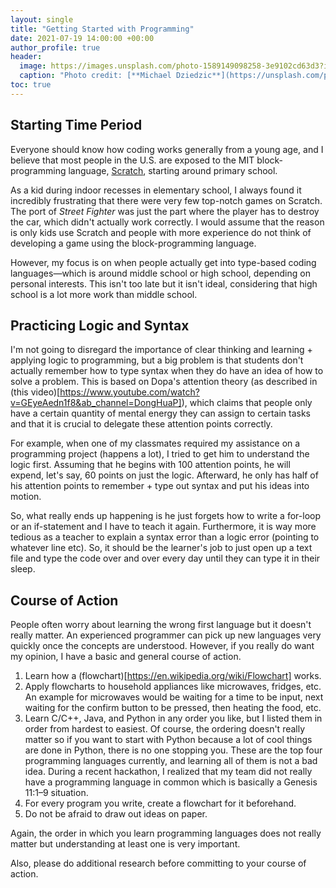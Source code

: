 ```yaml
---
layout: single
title: "Getting Started with Programming"
date: 2021-07-19 14:00:00 +00:00
author_profile: true
header: 
  image: https://images.unsplash.com/photo-1589149098258-3e9102cd63d3?ixid=MnwxMjA3fDB8MHxwaG90by1wYWdlfHx8fGVufDB8fHx8&ixlib=rb-1.2.1&auto=format&fit=crop&w=937&q=80
  caption: "Photo credit: [**Michael Dziedzic**](https://unsplash.com/photos/qDG7XKJLKbs)"
toc: true
---
```


## Starting Time Period
Everyone should know how coding works generally from a young age, and I believe that most people in the U.S. are exposed to the MIT block-programming language, [Scratch](https://scratch.mit.edu/), starting around primary school. 

As a kid during indoor recesses in elementary school, I always found it incredibly frustrating that there were very few top-notch games on Scratch. The port of *Street Fighter* was just the part where the player has to destroy the car, which didn't actually work correctly. I would assume that the reason is only kids use Scratch and people with more experience do not think of developing a game using the block-programming language. 

However, my focus is on when people actually get into type-based coding languages—which is around middle school or high school, depending on personal interests. This isn't too late but it isn't ideal, considering that high school is a lot more work than middle school. 

## Practicing Logic and Syntax
I'm not going to disregard the importance of clear thinking and learning + applying logic to programming, but a big problem is that students don't actually remember how to type syntax when they do have an idea of how to solve a problem. This is based on Dopa's attention theory (as described in (this video)[https://www.youtube.com/watch?v=GEyeAedn1f8&ab_channel=DongHuaP]), which claims that people only have a certain quantity of mental energy they can assign to certain tasks and that it is crucial to delegate these attention points correctly. 

For example, when one of my classmates required my assistance on a programming project (happens a lot), I tried to get him to understand the logic first. Assuming that he begins with 100 attention points, he will expend, let's say, 60 points on just the logic. Afterward, he only has half of his attention points to remember + type out syntax and put his ideas into motion. 

So, what really ends up happening is he just forgets how to write a for-loop or an if-statement and I have to teach it again. Furthermore, it is way more tedious as a teacher to explain a syntax error than a logic error (pointing to whatever line etc). So, it should be the learner's job to just open up a text file and type the code over and over every day until they can type it in their sleep. 

## Course of Action
People often worry about learning the wrong first language but it doesn't really matter. An experienced programmer can pick up new languages very quickly once the concepts are understood. However, if you really do want my opinion, I have a basic and general course of action. 

1. Learn how a (flowchart)[https://en.wikipedia.org/wiki/Flowchart] works. 
2. Apply flowcharts to household appliances like microwaves, fridges, etc. An example for microwaves would be waiting for a time to be input, next waiting for the confirm button to be pressed, then heating the food, etc.
3. Learn C/C++, Java, and Python in any order you like, but I listed them in order from hardest to easiest. Of course, the ordering doesn't really matter so if you want to start with Python because a lot of cool things are done in Python, there is no one stopping you. These are the top four programming languages currently, and learning all of them is not a bad idea. During a recent hackathon, I realized that my team did not really have a programming language in common which is basically a Genesis 11:1–9 situation.
4. For every program you write, create a flowchart for it beforehand. 
5. Do not be afraid to draw out ideas on paper.

Again, the order in which you learn programming languages does not really matter but understanding at least one is very important.

Also, please do additional research before committing to your course of action. 